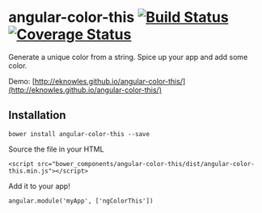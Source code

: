 angular-color-this [![Build Status](https://travis-ci.org/eknowles/angular-color-this.svg)](https://travis-ci.org/eknowles/angular-color-this)  [![Coverage Status](https://coveralls.io/repos/eknowles/angular-color-this/badge.svg?branch=master)](https://coveralls.io/r/eknowles/angular-color-this?branch=master)
===

Generate a unique color from a string. Spice up your app and add some color.

Demo: [http://eknowles.github.io/angular-color-this/](http://eknowles.github.io/angular-color-this/)

## Installation

`bower install angular-color-this --save`

Source the file in your HTML

`<script src="bower_components/angular-color-this/dist/angular-color-this.min.js"></script>`

Add it to your app!

`angular.module('myApp', ['ngColorThis'])`
